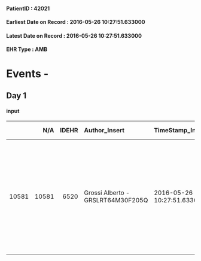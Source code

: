 
#### PatientID : 42021
#### Earliest Date on Record : 2016-05-26 10:27:51.633000
#### Latest Date on Record : 2016-05-26 10:27:51.633000
#### EHR Type : AMB

# Events - 

## Day 1

#### input
|       |    N/A |   IDEHR | Author_Insert                     | TimeStamp_Insert           | EHRType   |   PatientID |   IDDigitalSignDocument | persone_vicine   |   Unnamed: 0_x.1 |   IDANAMNESI_SOCIALE | Patient   | FamigliaAltro   | Paziente_T   | FamigliaAltro_T   |   Non_Rilevabile_x.1 | Note_Non_Rilevabile_x.1   | opt_Problemi   | Note_I                                                                                                               | ds_note_timori                                                                                                      | chk_contr_sintomi   | opt_paziente_a   | opt_famiglia_a   | opt_adeguatezza   | ds_note_ad                                                                                                 | opt_paziente_solo   | opt_presente_assente   | Presenza_minori   | Caregiver_principale           | opt_capacita     | opt_risorse_ec   | ds_note_prio                                                                                                                                                                           | opt_paziente_ad   | opt_caregiver_ad   | Needs     | Domestic partnership   | Fragility                    |
|------:|-------:|--------:|:----------------------------------|:---------------------------|:----------|------------:|------------------------:|:-----------------|-----------------:|---------------------:|:----------|:----------------|:-------------|:------------------|---------------------:|:--------------------------|:---------------|:---------------------------------------------------------------------------------------------------------------------|:--------------------------------------------------------------------------------------------------------------------|:--------------------|:-----------------|:-----------------|:------------------|:-----------------------------------------------------------------------------------------------------------|:--------------------|:-----------------------|:------------------|:-------------------------------|:-----------------|:-----------------|:---------------------------------------------------------------------------------------------------------------------------------------------------------------------------------------|:------------------|:-------------------|:----------|:-----------------------|:-----------------------------|
| 10581 |  10581 |    6520 | Grossi Alberto - GRSLRT64M30F205Q | 2016-05-26 10:27:51.633000 | AMB       |       42021 |                  375779 | N/A              |             3351 |                 2172 | No#0      | Si#1            | No#0         | Si#1              |                    0 | NR                        | Si#1           | La paziente che soffre di disturbi ossessivo compulsivi (accumulatore seriale) non √® stata informata della diagnosi | Il figlio Ivan segnala che anche il fratello Fabio soffre di disturbi psichiatrici (anche lui accumulatore seriale) | controllo sintomi#0 | Indefinite#2     | Congruenti#1     | No#0              | Vive con il figlio Fabio in una abitazione piena di materiale di accumulo (giornali, vestiti e immondizia) | No#0                | Presente#1             | No#0              | figlio Ivan che vive a Saronno | Incrementabile#1 | Non adeguate#0   | La paziente non pu√≤ rientrare al domicilio in quanto l'appartamento non √® agibile per una AD in quanto pieno di materiale di recupero che paziente e figlio Fabio accumulano da anni | Totale#2          | Totale#2           | Clinici#0 | Figli#2                | sovraccarico assistenziale#4 |


